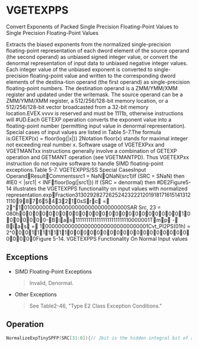 # VGETEXPPS

Convert Exponents of Packed Single Precision Floating-Point Values to Single Precision Floating-Point Values

Extracts the biased exponents from the normalized single-precision floating-point representation of each dword element of the source operand (the second operand) as unbiased signed integer value, or convert the denormal representation of input data to unbiased negative integer values.
Each integer value of the unbiased exponent is converted to single-precision floating-point value and written to the corresponding dword elements of the destina-tion operand (the first operand) as single-precision floating-point numbers.
The destination operand is a ZMM/YMM/XMM register and updated under the writemask.
The source operand can be a ZMM/YMM/XMM register, a 512/256/128-bit memory location, or a 512/256/128-bit vector broadcasted from a 32-bit memory location.EVEX.vvvv is reserved and must be 1111b, otherwise instructions will #UD.Each GETEXP operation converts the exponent value into a floating-point number (permitting input value in denormal representation).
Special cases of input values are listed in Table 5-7.The formula is:GETEXP(x) = floor(log(|x|)) 2Notation floor(x) stands for maximal integer not exceeding real number x.
Software usage of VGETEXPxx and VGETMANTxx instructions generally involve a combination of GETEXP operation and GETMANT operation (see VGETMANTPD).
Thus VGETEXPxx instruction do not require software to handle SIMD floating-point exceptions.Table 5-7.
VGETEXPPS/SS Special CasesInput OperandResultCommentssrc1 = NaNQNaN(src1)If (SRC = SNaN) then #IE0 < |src1| < INFfloor(log(|src1|)) If (SRC = denormal) then #DE2Figure5-14 illustrates the VGETEXPPS functionality on input values with normalized representation.expFraction313029282726252423222120191817161514131211109876543210sSrc = 2^101000000000000000000000000000000SAR Src, 23 = 080h00000000000000000000000010000000-Bias11111111111111111111111110000001Tmp - Bias = 100000000000000000000000000000001Cvt_PI2PS(01h) = 2^000111111100000000000000000000000Figure 5-14.
 VGETEXPPS Functionality On Normal Input values

## Exceptions

- SIMD Floating-Point Exceptions
  > Invalid, Denormal.
- Other Exceptions
  > See Table2-46, "Type E2 Class Exception Conditions."

## Operation

```C
NormalizeExpTinySPFP(SRC[31:0]){// Jbit is the hidden integral bit of a floating-point number. In case of denormal number it has the value of ZERO.Src.Jbit := 0;Dst.exp := 1; Dst.fraction := SRC[22:0];WHILE(Src.Jbit = 0){Src.Jbit := Dst.fraction[22];// Get the fraction MSBDst.fraction := Dst.fraction << 1;// One bit shift leftDst.exp--;// Decrement the exponent}Dst.fraction := 0;// zero out fraction bitsDst.sign := 1;// Return negative signTMP[31:0] := MXCSR.DAZ? 0 : (Dst.sign << 31) OR (Dst.exp << 23) OR (Dst.fraction);Return (TMP[31:0]);}ConvertExpSPFP(SRC[31:0]){Src.sign := 0;// Zero out sign bitSrc.exp := SRC[30:23];Src.fraction := SRC[22:0];// Check for NaNIF (SRC = NaN) {IF ( SRC = SNAN ) SET IE;Return QNAN(SRC);}// Check for +INFIF (Src = +INF) RETURN (Src);// check if zero operandIF ((Src.exp = 0) AND ((Src.fraction = 0) OR (MXCSR.DAZ = 1))) Return (-INF);}IF ((Src.exp = 0) AND (Src.fraction != 0)) {TMP[31:0] := NormalizeExpTinySPFP(SRC[31:0]);// Get Normalized ExponentSet #DE}ELSE// exponent value is correct{TMP[31:0] := (Src.sign << 31) OR (Src.exp << 23) OR (Src.fraction);}TMP := SAR(TMP, 23);// Shift Arithmetic RightTMP := TMP - 127;// Subtract BiasReturn CvtI2S(TMP);// Convert INT to single precision floating-point number}}VGETEXPPS (EVEX encoded versions)(KL, VL) = (4, 128), (8, 256), (16, 512)FOR j := 0 TO KL-1i := j * 32IF k1[j] OR *no writemask*THEN IF (EVEX.b = 1) AND (SRC *is memory*)THENDEST[i+31:i] :=ConvertExpSPFP(SRC[31:0])ELSE DEST[i+31:i] :=ConvertExpSPFP(SRC[i+31:i])FI;ELSE IF *merging-masking*; merging-maskingTHEN *DEST[i+31:i] remains unchanged*ELSE ; zeroing-maskingDEST[i+31:i] := 0FIFI;ENDFORDEST[MAXVL-1:VL] := 0Intel C/C++ Compiler Intrinsic EquivalentVGETEXPPS __m512 _mm512_getexp_ps( __m512 a);VGETEXPPS __m512 _mm512_mask_getexp_ps(__m512 s, __mmask16 k, __m512 a);VGETEXPPS __m512 _mm512_maskz_getexp_ps( __mmask16 k, __m512 a);VGETEXPPS __m512 _mm512_getexp_round_ps( __m512 a, int sae);VGETEXPPS __m512 _mm512_mask_getexp_round_ps(__m512 s, __mmask16 k, __m512 a, int sae);VGETEXPPS __m512 _mm512_maskz_getexp_round_ps( __mmask16 k, __m512 a, int sae);VGETEXPPS __m256 _mm256_getexp_ps(__m256 a);VGETEXPPS __m256 _mm256_mask_getexp_ps(__m256 s, __mmask8 k, __m256 a);VGETEXPPS __m256 _mm256_maskz_getexp_ps( __mmask8 k, __m256 a);VGETEXPPS __m128 _mm_getexp_ps(__m128 a);VGETEXPPS __m128 _mm_mask_getexp_ps(__m128 s, __mmask8 k, __m128 a);
```
